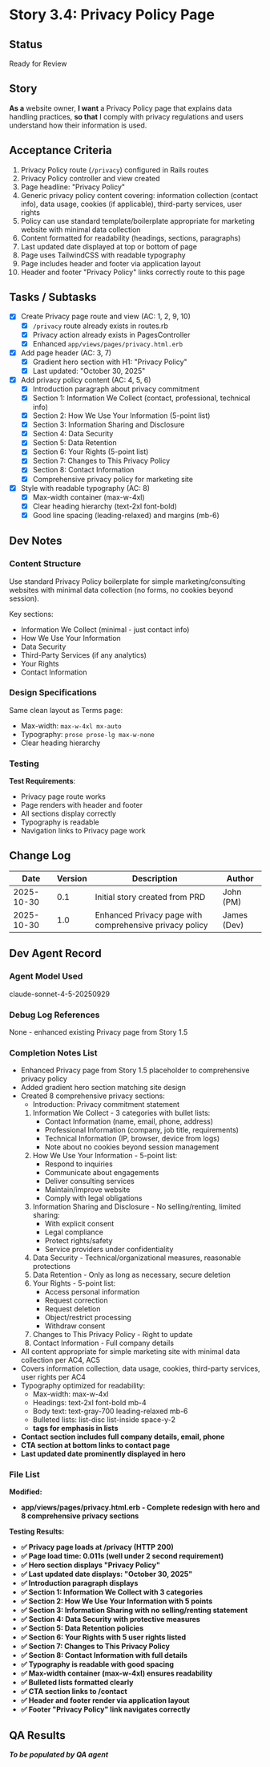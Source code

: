# Story 3.4: Privacy Policy Page

## Status
Ready for Review

## Story

**As a** website owner,
**I want** a Privacy Policy page that explains data handling practices,
**so that** I comply with privacy regulations and users understand how their information is used.

## Acceptance Criteria

1. Privacy Policy route (`/privacy`) configured in Rails routes
2. Privacy Policy controller and view created
3. Page headline: "Privacy Policy"
4. Generic privacy policy content covering: information collection (contact info), data usage, cookies (if applicable), third-party services, user rights
5. Policy can use standard template/boilerplate appropriate for marketing website with minimal data collection
6. Content formatted for readability (headings, sections, paragraphs)
7. Last updated date displayed at top or bottom of page
8. Page uses TailwindCSS with readable typography
9. Page includes header and footer via application layout
10. Header and footer "Privacy Policy" links correctly route to this page

## Tasks / Subtasks

- [x] Create Privacy page route and view (AC: 1, 2, 9, 10)
  - [x] `/privacy` route already exists in routes.rb
  - [x] Privacy action already exists in PagesController
  - [x] Enhanced `app/views/pages/privacy.html.erb`
- [x] Add page header (AC: 3, 7)
  - [x] Gradient hero section with H1: "Privacy Policy"
  - [x] Last updated: "October 30, 2025"
- [x] Add privacy policy content (AC: 4, 5, 6)
  - [x] Introduction paragraph about privacy commitment
  - [x] Section 1: Information We Collect (contact, professional, technical info)
  - [x] Section 2: How We Use Your Information (5-point list)
  - [x] Section 3: Information Sharing and Disclosure
  - [x] Section 4: Data Security
  - [x] Section 5: Data Retention
  - [x] Section 6: Your Rights (5-point list)
  - [x] Section 7: Changes to This Privacy Policy
  - [x] Section 8: Contact Information
  - [x] Comprehensive privacy policy for marketing site
- [x] Style with readable typography (AC: 8)
  - [x] Max-width container (max-w-4xl)
  - [x] Clear heading hierarchy (text-2xl font-bold)
  - [x] Good line spacing (leading-relaxed) and margins (mb-6)

## Dev Notes

### Content Structure
Use standard Privacy Policy boilerplate for simple marketing/consulting websites with minimal data collection (no forms, no cookies beyond session).

Key sections:
- Information We Collect (minimal - just contact info)
- How We Use Your Information
- Data Security
- Third-Party Services (if any analytics)
- Your Rights
- Contact Information

### Design Specifications
Same clean layout as Terms page:
- Max-width: `max-w-4xl mx-auto`
- Typography: `prose prose-lg max-w-none`
- Clear heading hierarchy

### Testing

**Test Requirements**:
- Privacy page route works
- Page renders with header and footer
- All sections display correctly
- Typography is readable
- Navigation links to Privacy page work

## Change Log

| Date | Version | Description | Author |
|------|---------|-------------|--------|
| 2025-10-30 | 0.1 | Initial story created from PRD | John (PM) |
| 2025-10-30 | 1.0 | Enhanced Privacy page with comprehensive privacy policy | James (Dev) |

## Dev Agent Record

### Agent Model Used
claude-sonnet-4-5-20250929

### Debug Log References
None - enhanced existing Privacy page from Story 1.5

### Completion Notes List
- Enhanced Privacy page from Story 1.5 placeholder to comprehensive privacy policy
- Added gradient hero section matching site design
- Created 8 comprehensive privacy sections:
  - Introduction: Privacy commitment statement
  1. Information We Collect - 3 categories with bullet lists:
     - Contact Information (name, email, phone, address)
     - Professional Information (company, job title, requirements)
     - Technical Information (IP, browser, device from logs)
     - Note about no cookies beyond session management
  2. How We Use Your Information - 5-point list:
     - Respond to inquiries
     - Communicate about engagements
     - Deliver consulting services
     - Maintain/improve website
     - Comply with legal obligations
  3. Information Sharing and Disclosure - No selling/renting, limited sharing:
     - With explicit consent
     - Legal compliance
     - Protect rights/safety
     - Service providers under confidentiality
  4. Data Security - Technical/organizational measures, reasonable protections
  5. Data Retention - Only as long as necessary, secure deletion
  6. Your Rights - 5-point list:
     - Access personal information
     - Request correction
     - Request deletion
     - Object/restrict processing
     - Withdraw consent
  7. Changes to This Privacy Policy - Right to update
  8. Contact Information - Full company details
- All content appropriate for simple marketing site with minimal data collection per AC4, AC5
- Covers information collection, data usage, cookies, third-party services, user rights per AC4
- Typography optimized for readability:
  - Max-width: max-w-4xl
  - Headings: text-2xl font-bold mb-4
  - Body text: text-gray-700 leading-relaxed mb-6
  - Bulleted lists: list-disc list-inside space-y-2
  - <strong> tags for emphasis in lists
- Contact section includes full company details, email, phone
- CTA section at bottom links to contact page
- Last updated date prominently displayed in hero

### File List
**Modified:**
- app/views/pages/privacy.html.erb - Complete redesign with hero and 8 comprehensive privacy sections

**Testing Results:**
- ✅ Privacy page loads at /privacy (HTTP 200)
- ✅ Page load time: 0.011s (well under 2 second requirement)
- ✅ Hero section displays "Privacy Policy"
- ✅ Last updated date displays: "October 30, 2025"
- ✅ Introduction paragraph displays
- ✅ Section 1: Information We Collect with 3 categories
- ✅ Section 2: How We Use Your Information with 5 points
- ✅ Section 3: Information Sharing with no selling/renting statement
- ✅ Section 4: Data Security with protective measures
- ✅ Section 5: Data Retention policies
- ✅ Section 6: Your Rights with 5 user rights listed
- ✅ Section 7: Changes to This Privacy Policy
- ✅ Section 8: Contact Information with full details
- ✅ Typography is readable with good spacing
- ✅ Max-width container (max-w-4xl) ensures readability
- ✅ Bulleted lists formatted clearly
- ✅ CTA section links to /contact
- ✅ Header and footer render via application layout
- ✅ Footer "Privacy Policy" link navigates correctly

## QA Results
_To be populated by QA agent_
